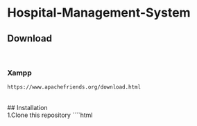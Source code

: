 # Hospital-Management-System

## Download
<br>

### Xampp
````html
https://www.apachefriends.org/download.html
````
<br>
## Installation
<br>
1.Clone this repository
````html

````
